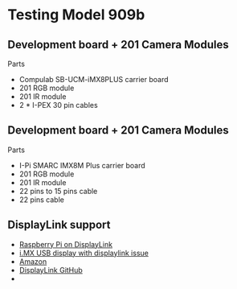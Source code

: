 # Testing Model 909b

## Development board + 201 Camera Modules

Parts
- Compulab SB-UCM-iMX8PLUS carrier board
- 201 RGB module
- 201 IR module
- 2 * I-PEX 30 pin cables


## Development board + 201 Camera Modules

Parts
- I-Pi SMARC IMX8M Plus carrier board
- 201 RGB module
- 201 IR module
- 22 pins to 15 pins cable
- 22 pins cable



## DisplayLink support


- [Raspberry Pi on DisplayLink](https://blog.aaronbieber.com/2020/01/06/raspberry-pi-on-displaylink.html)
- [i.MX USB display with displaylink issue](https://community.nxp.com/t5/i-MX-Processors/USB-display-with-displaylink-issue/m-p/774138)
- [Amazon](https://www.amazon.de/s?k=displaylink+monitor&__mk_de_DE=ÅMÅŽÕÑ&crid=23HZRVAF1OABS&sprefix=displaylink+monitor%2Caps%2C65&ref=nb_sb_noss)
- [DisplayLink GitHub](https://github.com/DisplayLink/evdi)
- 